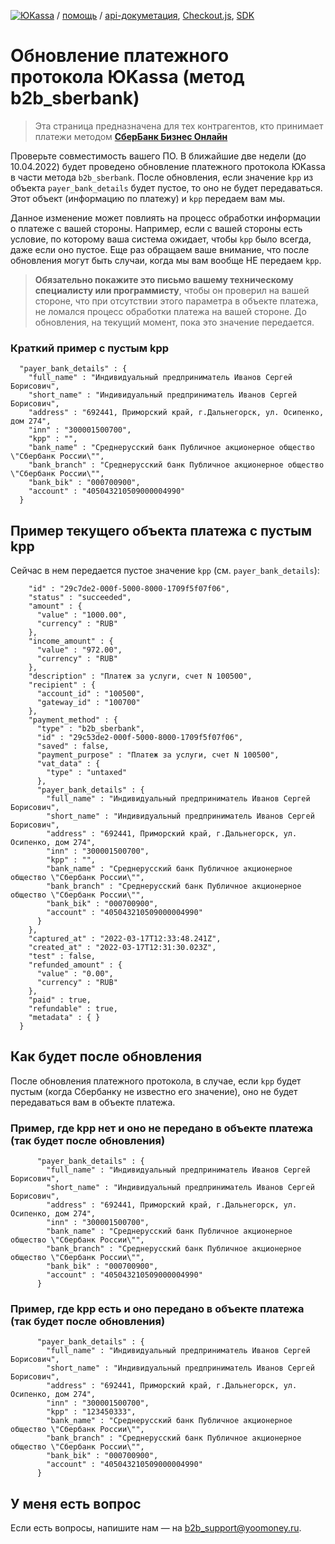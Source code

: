 [![ЮKassa](/i/yookassalogo.png "ЮKassa")](https://yookassa.ru) / [помощь](https://yookassa.ru/docs/support) / [api-докуметация](https://yookassa.ru/developers), [Checkout.js](https://yookassa.ru/developers/payment-forms/other/yc-js), [SDK](https://yookassa.ru/developers/using-api/using-sdks)

# Обновление платежного протокола ЮKassa (метод b2b_sberbank)

> Эта страница предназначена для тех контрагентов, кто принимает платежи методом **[СберБанк Бизнес Онлайн](https://yookassa.ru/developers/payment-acceptance/integration-scenarios/manual-integration/other/b2b-sberbank)**

Проверьте совместимость вашего ПО. В ближайшие две недели (до 10.04.2022) будет проведено обновление платежного протокола ЮKassa в части метода `b2b_sberbank`. После обновления, если значение `kpp` из объекта `payer_bank_details` будет пустое, то оно не будет передаваться. Этот объект (информацию по платежу) и `kpp` передаем вам мы.

Данное изменение может повлиять на процесс обработки информации о платеже с вашей стороны. Например, если с вашей стороны есть условие, по которому ваша система ожидает, чтобы `kpp` было всегда, даже если оно пустое. Еще раз обращаем ваше внимание, что после обновления могут быть случаи, когда мы вам вообще НЕ передаем `kpp`.

> **Обязательно покажите это письмо вашему техническому специалисту или программисту**, чтобы он проверил на вашей стороне, что при отсутствии этого параметра в объекте платежа, не ломался процесс обработки платежа на вашей стороне. До обновления, на текущий момент, пока это значение передается.

### Краткий пример с пустым kpp

      "payer_bank_details" : {
        "full_name" : "Индивидуальный предприниматель Иванов Сергей Борисович",
        "short_name" : "Индивидуальный предприниматель Иванов Сергей Борисович",
        "address" : "692441, Приморский край, г.Дальнегорск, ул. Осипенко, дом 274",
        "inn" : "300001500700",
        "kpp" : "",
        "bank_name" : "Среднерусский банк Публичное акционерное общество \"Сбербанк России\"",
        "bank_branch" : "Среднерусский банк Публичное акционерное общество \"Сбербанк России\"",
        "bank_bik" : "000700900",
        "account" : "405043210509000004990"
      }

## Пример текущего объекта платежа с пустым kpp
Сейчас в нем передается пустое значение `kpp` (см. `payer_bank_details`):
```{
    "id" : "29c7de2-000f-5000-8000-1709f5f07f06",
    "status" : "succeeded",
    "amount" : {
      "value" : "1000.00",
      "currency" : "RUB"
    },
    "income_amount" : {
      "value" : "972.00",
      "currency" : "RUB"
    },
    "description" : "Платеж за услуги, счет N 100500",
    "recipient" : {
      "account_id" : "100500",
      "gateway_id" : "100700"
    },
    "payment_method" : {
      "type" : "b2b_sberbank",
      "id" : "29c53de2-000f-5000-8000-1709f5f07f06",
      "saved" : false,
      "payment_purpose" : "Платеж за услуги, счет N 100500",
      "vat_data" : {
        "type" : "untaxed"
      },
      "payer_bank_details" : {
        "full_name" : "Индивидуальный предприниматель Иванов Сергей Борисович",
        "short_name" : "Индивидуальный предприниматель Иванов Сергей Борисович",
        "address" : "692441, Приморский край, г.Дальнегорск, ул. Осипенко, дом 274",
        "inn" : "300001500700",
        "kpp" : "",
        "bank_name" : "Среднерусский банк Публичное акционерное общество \"Сбербанк России\"",
        "bank_branch" : "Среднерусский банк Публичное акционерное общество \"Сбербанк России\"",
        "bank_bik" : "000700900",
        "account" : "405043210509000004990"
      }
    },
    "captured_at" : "2022-03-17T12:33:48.241Z",
    "created_at" : "2022-03-17T12:31:30.023Z",
    "test" : false,
    "refunded_amount" : {
      "value" : "0.00",
      "currency" : "RUB"
    },
    "paid" : true,
    "refundable" : true,
    "metadata" : { }
  }
```

## Как будет после обновления

После обновления платежного протокола, в случае, если `kpp` будет пустым (когда Сбербанку не известно его значение), оно не будет передаваться вам в объекте платежа.

### Пример, где kpp нет и оно не передано в объекте платежа (так будет после обновления)
```
      "payer_bank_details" : {
        "full_name" : "Индивидуальный предприниматель Иванов Сергей Борисович",
        "short_name" : "Индивидуальный предприниматель Иванов Сергей Борисович",
        "address" : "692441, Приморский край, г.Дальнегорск, ул. Осипенко, дом 274",
        "inn" : "300001500700",
        "bank_name" : "Среднерусский банк Публичное акционерное общество \"Сбербанк России\"",
        "bank_branch" : "Среднерусский банк Публичное акционерное общество \"Сбербанк России\"",
        "bank_bik" : "000700900",
        "account" : "405043210509000004990"
      }
```

### Пример, где kpp есть и оно передано в объекте платежа (так будет после обновления)

```
      "payer_bank_details" : {
        "full_name" : "Индивидуальный предприниматель Иванов Сергей Борисович",
        "short_name" : "Индивидуальный предприниматель Иванов Сергей Борисович",
        "address" : "692441, Приморский край, г.Дальнегорск, ул. Осипенко, дом 274",
        "inn" : "300001500700",
        "kpp" : "123450333",
        "bank_name" : "Среднерусский банк Публичное акционерное общество \"Сбербанк России\"",
        "bank_branch" : "Среднерусский банк Публичное акционерное общество \"Сбербанк России\"",
        "bank_bik" : "000700900",
        "account" : "405043210509000004990"
      }
```

## У меня есть вопрос

Если есть вопросы, напишите нам — на b2b_support@yoomoney.ru.
